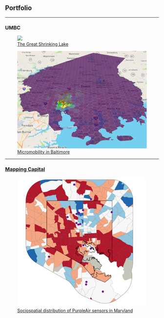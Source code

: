 ## Portfolio

---

### UMBC

<div class="flex-container">
  <div>
    <figure>
    <a href="/381_proj"><img src="381_proj/images/true_color.gif" style = "maxheight:100vw;margin-right:auto;"></a>
      <figcaption> <a href="/381_proj">The Great Shrinking Lake</a> </figcaption>
    </figure>
  </div>
  <div>
    <figure>
      <a href="/finalproj/index.md"><img src="finalproj/images/Screenshot 2022-05-09 131724.png" style = "maxwidth:35vw;margin-right:auto"></a>
            <figcaption><a href="/finalproj/index.md">Micromobility in Baltimore</a></figcaption>
    </figure>
  </div>
</div>

---

### [Mapping Capital](https://mapping.capital)

<div>
  <div>
    <figure>
      <a href="/dss/index.md">
        <img src="images/it worked MHI.png?raw=true" style = "maxwidth:55vw; margin-right:auto;">
      </a>
      <figcaption> 
        <a href="/dss/index.md">Sociospatial distribution of PurpleAir sensors in Maryland</a>
      </figcaption>
    </figure>
  </div>
</div>

<!-- 
[Sociospatial distribution of PurpleAir sensors in Maryland](/dss/purple.md) <br/>
<a href="/finalproj/index.md"><img src="images/it worked MHI.png?raw=true" width = "50%" height = "50%"/></a> -->
